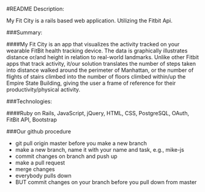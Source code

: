 #README
Description: 

My Fit City is a rails based web application. Utilizing the Fitbit Api.


###Summary:

####My Fit City is an app that visualizes the activity tracked on your wearable FitBit health tracking device. The data is graphically illustrates distance or/and height in relation to real-world landmarks. Unlike other Fitbit apps that track activity, it/our solution translates the number of steps taken into distance walked around the perimeter of Manhattan, or the number of flights of stairs climbed into the number of floors climbed within/up the Empire State Building, giving the user a frame of reference for their productivity/physical activity. 

###Technologies: 

####Ruby on Rails, JavaScript, jQuery, HTML, CSS, PostgreSQL, OAuth, FitBit API, Bootstrap

###Our github procedure

* git pull origin master before you make a new branch
* make a new branch, name it with your name and task, e.g., mike-js
* commit changes on branch and push up
* make a pull request
* merge changes
* everybody pulls down
* BUT commit changes on your branch before you pull down from master

